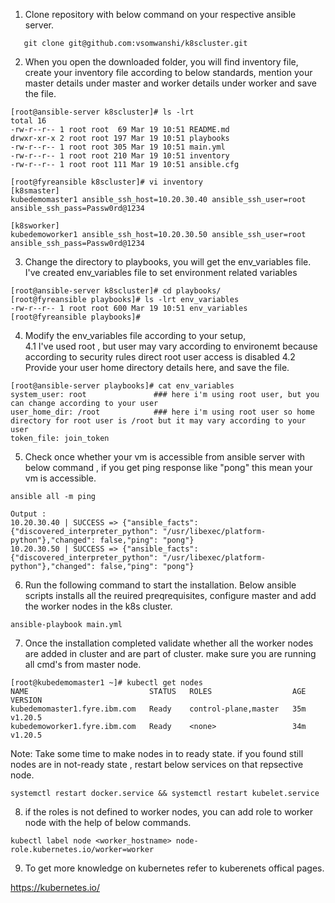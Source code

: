 1. Clone repository with below command on your respective ansible server.
```
   git clone git@github.com:vsomwanshi/k8scluster.git
```
   
2.  When you open the downloaded folder, you will find inventory file, 
    create your inventory file according to below standards, mention your master 
    details under master and worker details under worker and save the file.
```
[root@ansible-server k8scluster]# ls -lrt
total 16
-rw-r--r-- 1 root root  69 Mar 19 10:51 README.md
drwxr-xr-x 2 root root 197 Mar 19 10:51 playbooks
-rw-r--r-- 1 root root 305 Mar 19 10:51 main.yml
-rw-r--r-- 1 root root 210 Mar 19 10:51 inventory
-rw-r--r-- 1 root root 111 Mar 19 10:51 ansible.cfg

[root@fyreansible k8scluster]# vi inventory 
[k8smaster]
kubedemomaster1 ansible_ssh_host=10.20.30.40 ansible_ssh_user=root ansible_ssh_pass=Passw0rd@1234

[k8sworker]
kubedemoworker1 ansible_ssh_host=10.20.30.50 ansible_ssh_user=root ansible_ssh_pass=Passw0rd@1234
```
3. Change the directory to playbooks, you will get the env_variables file.
   I've created env_variables file to set environment related variables

```
[root@ansible-server k8scluster]# cd playbooks/
[root@fyreansible playbooks]# ls -lrt env_variables 
-rw-r--r-- 1 root root 600 Mar 19 10:51 env_variables
[root@fyreansible playbooks]# 
```

4. Modify the env_variables file according to your setup,  
  4.1 I've used root , but user may vary according to environemt because according to security rules direct root user access is disabled
  4.2 Provide your user home directory details here, and save the file.

```
[root@ansible-server playbooks]# cat env_variables 
system_user: root               ### here i'm using root user, but you can change according to your user
user_home_dir: /root            ### here i'm using root user so home directory for root user is /root but it may vary according to your user
token_file: join_token
```
5. Check once whether your vm is accessible from ansible server with below command , if you get ping response like "pong" this mean your vm is accessible.
```
ansible all -m ping

Output :
10.20.30.40 | SUCCESS => {"ansible_facts": {"discovered_interpreter_python": "/usr/libexec/platform-python"},"changed": false,"ping": "pong"}
10.20.30.50 | SUCCESS => {"ansible_facts": {"discovered_interpreter_python": "/usr/libexec/platform-python"},"changed": false,"ping": "pong"}
```
6. Run the following command to start the installation. Below ansible scripts installs all the reuired preqrequisites, configure master and add the worker nodes in the k8s cluster.
```
ansible-playbook main.yml
```
7. Once the installation completed validate whether all the worker nodes are added in cluster and are part of cluster. make sure you are running all cmd's from master node.
```
[root@kubedemomaster1 ~]# kubectl get nodes
NAME                           STATUS   ROLES                  AGE   VERSION
kubedemomaster1.fyre.ibm.com   Ready    control-plane,master   35m   v1.20.5
kubedemoworker1.fyre.ibm.com   Ready    <none>                 34m   v1.20.5
```
Note: Take some time to make nodes in to ready state. if you found still nodes are in not-ready state , restart below services on that repsective node.
```
systemctl restart docker.service && systemctl restart kubelet.service
```
8. if the roles is not defined to worker nodes, you can add role to worker node with the help of below commands.
```
kubectl label node <worker_hostname> node-role.kubernetes.io/worker=worker
```
9. To get more knowledge on kubernetes refer to kuberenets offical pages.

 https://kubernetes.io/
